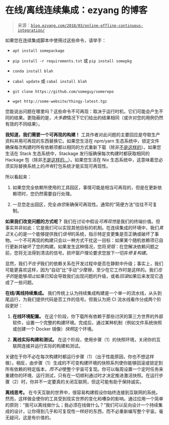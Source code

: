 <!--yml

category: 未分类

date: 2024-07-01 18:16:57

-->

# 在线/离线连续集成：ezyang 的博客

> 来源：[`blog.ezyang.com/2018/03/online-offline-continuous-integration/`](http://blog.ezyang.com/2018/03/online-offline-continuous-integration/)

如果您在连续集成脚本中使用过这些命令，请举手：

+   `apt install somepackage`

+   `pip install -r requirements.txt` 或 `pip install somepkg`

+   `conda install blah`

+   `cabal update` 或 `cabal install blah`

+   `git clone https://github.com/someguy/somerepo`

+   `wget http://some-website/thingy-latest.tgz`

您能说出问题在哪里吗？这些命令不可再现：取决于运行时机，它们可能会产生不同的结果。更隐蔽的是，*大多数*情况下它们给出的结果相同（或许对您的用例仍然有效的不同结果）。

**我知道，我们需要一个可再现的构建！** 工具作者对此问题的主要回应是夺取生产资料并用可再现的东西替换它。如果您生活在 npm/yarn 生态系统中，锁定文件确保每次构建时所有依赖项都以相同的方式重新下载（除非[不是这样的](http://blog.npmjs.org/post/141577284765/kik-left-pad-and-npm)）。如果您生活在 Stack 生态系统中，Stackage 发行版确保每次构建时都获取相同的 Hackage 包（除非[不是这样的...](https://www.snoyman.com/blog/2017/04/stackages-no-revisions-field)）。如果您生活在 Nix 生态系统中，这意味着您必须实际替换系统上的*所有*打包系统才能实现可再现性。

所以看起来：

1.  如果您完全依赖所使用的工具园区，事情可能是相当可再现的，但是在更新依赖项时，您仍然需要自行处理。

1.  一旦您走出园区，完全*由您*来确保可再现性。通常的“简便方法”往往不可复制。

**如果我们改变问题的方式呢？** 我们在讨论中假设*可再现性*是我们的终端价值。但事实并非如此：它是我们可以实现其他目标的机制。在连续集成的环境中，我们*真正*关心的是一个能够提供我们*信号*的系统，指示特定变更集是否正确或破坏了事物。一个不可再现的构建只会以一种方式干扰这一目标：如果某个随机依赖项已自行更新并破坏了您的构建。如果发生这种情况，您将*受阻*：在您解决依赖问题之前，您将无法得到清洁的信号。损坏窗户理论要求您放下一切并*修复构建*。

显然，我们*不在乎*我们的依赖关系在开发过程中是否在静默中升级；事实上，我们可能更喜欢这样，因为“自动”比“手动”少摩擦，至少在它工作时是这样的。我们*在乎的*是能够*阻止*如果已知会导致我们出现问题的升级，或者*回滚*如果后来发现它造成了一些问题。

**在线/离线持续集成。** 我们传统上认为持续集成构建是一个单一的流水线，从头到尾运行，为我们提供代码是否工作的信号。但我认为把 CI 流水线看作分成两个阶段更好：

1.  **在线环境配置。** 在这个阶段，你下载所有依赖于那些讨厌的第三方世界的外部软件，设置一个完整的构建环境。完成后，通过某种机制（例如文件系统快照或创建一个 Docker 镜像）*快照*这个环境。

1.  **离线实际构建和测试。** 在这个阶段，使用步骤（1）的快照环境，关闭你的互联网连接并运行实际的构建和测试。

关键在于你不必在每次构建时都运行步骤（1）（出于性能原因，你也不想这样做）。相反，由步骤（1）生成的不可变构建环境的快照系列使你能够回滚或锁定到所有依赖的特定版本，*而不必*使整个宇宙可复现。你可以每周设置一个定时任务来重建你的环境、运行测试，只有在一切顺利通过时才决定推进激活快照。在运行步骤（2）时，你并不一定要真的关闭互联网，但这可能有助于保持诚实。

**离线思考。** 在今天互联的世界中，很容易构建假设你始终连接到互联网的系统。然而，这样做会使你的工具受到现实世界的变化和嘈杂的影响。通过应用一个简单的原则：“我可以离线做什么；我必须在线做什么？”我们可以反向设计一个持续集成的设计，让你得到几乎和可复现性一样好的东西，而不必重新编写整个宇宙。毫无疑问，这是有价值的。
